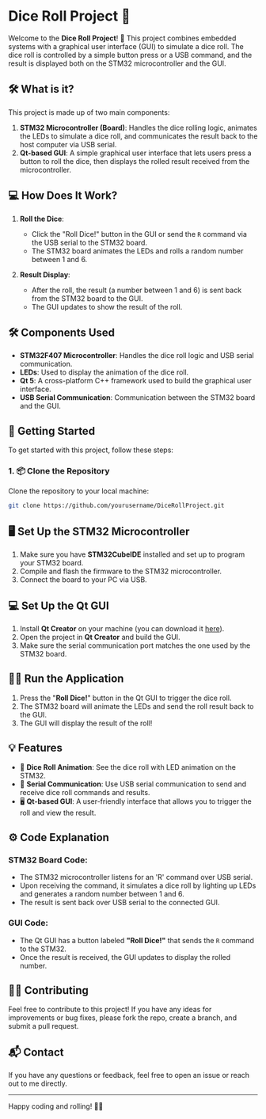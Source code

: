 # Dice Roll Project 🎲

Welcome to the **Dice Roll Project**! 🎉 This project combines embedded systems with a graphical user interface (GUI) to simulate a dice roll. The dice roll is controlled by a simple button press or a USB command, and the result is displayed both on the STM32 microcontroller and the GUI.

## 🛠️ What is it?

This project is made up of two main components:
1. **STM32 Microcontroller (Board)**: Handles the dice rolling logic, animates the LEDs to simulate a dice roll, and communicates the result back to the host computer via USB serial.
2. **Qt-based GUI**: A simple graphical user interface that lets users press a button to roll the dice, then displays the rolled result received from the microcontroller.

## 💻 How Does It Work?

1. **Roll the Dice**: 
   - Click the "Roll Dice!" button in the GUI or send the `R` command via the USB serial to the STM32 board.
   - The STM32 board animates the LEDs and rolls a random number between 1 and 6.

2. **Result Display**:
   - After the roll, the result (a number between 1 and 6) is sent back from the STM32 board to the GUI.
   - The GUI updates to show the result of the roll.

## 🛠️ Components Used

- **STM32F407 Microcontroller**: Handles the dice roll logic and USB serial communication.
- **LEDs**: Used to display the animation of the dice roll.
- **Qt 5**: A cross-platform C++ framework used to build the graphical user interface.
- **USB Serial Communication**: Communication between the STM32 board and the GUI.

## 🔧 Getting Started

To get started with this project, follow these steps:

### 1. 📦 Clone the Repository

Clone the repository to your local machine:

```bash
git clone https://github.com/yourusername/DiceRollProject.git
```

## 🖥️ Set Up the STM32 Microcontroller

1. Make sure you have **STM32CubeIDE** installed and set up to program your STM32 board.
2. Compile and flash the firmware to the STM32 microcontroller.
3. Connect the board to your PC via USB.

## 💻 Set Up the Qt GUI

1. Install **Qt Creator** on your machine (you can download it [here](https://www.qt.io/download)).
2. Open the project in **Qt Creator** and build the GUI.
3. Make sure the serial communication port matches the one used by the STM32 board.

## 🧑‍💻 Run the Application

1. Press the "**Roll Dice!**" button in the Qt GUI to trigger the dice roll.
2. The STM32 board will animate the LEDs and send the roll result back to the GUI.
3. The GUI will display the result of the roll!

## 💡 Features

- 🎲 **Dice Roll Animation**: See the dice roll with LED animation on the STM32.
- 🔄 **Serial Communication**: Use USB serial communication to send and receive dice roll commands and results.
- 🖥️ **Qt-based GUI**: A user-friendly interface that allows you to trigger the roll and view the result.

## ⚙️ Code Explanation

### STM32 Board Code:
- The STM32 microcontroller listens for an 'R' command over USB serial.
- Upon receiving the command, it simulates a dice roll by lighting up LEDs and generates a random number between 1 and 6.
- The result is sent back over USB serial to the connected GUI.

### GUI Code:
- The Qt GUI has a button labeled **"Roll Dice!"** that sends the `R` command to the STM32.
- Once the result is received, the GUI updates to display the rolled number.

## 🧑‍💻 Contributing

Feel free to contribute to this project! If you have any ideas for improvements or bug fixes, please fork the repo, create a branch, and submit a pull request.

## 📬 Contact

If you have any questions or feedback, feel free to open an issue or reach out to me directly.

---

Happy coding and rolling! 🎲✨
